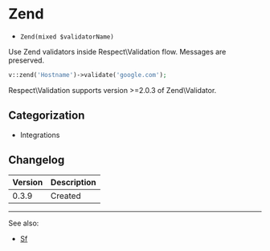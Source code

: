 # Zend

- `Zend(mixed $validatorName)`

Use Zend validators inside Respect\Validation flow. Messages
are preserved.

```php
v::zend('Hostname')->validate('google.com');
```

Respect\Validation supports version >=2.0.3 of Zend\Validator.

## Categorization

- Integrations

## Changelog

Version | Description
--------|-------------
  0.3.9 | Created

***
See also:

- [Sf](Sf.md)
